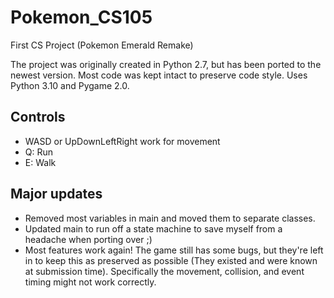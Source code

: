 # Pokemon_CS105
First CS Project (Pokemon Emerald Remake)

The project was originally created in Python 2.7, but has been ported to the newest version. Most code was kept intact to preserve code style.
Uses Python 3.10 and Pygame 2.0.

## Controls
- WASD or UpDownLeftRight work for movement
- Q: Run
- E: Walk

## Major updates
 - Removed most variables in main and moved them to separate classes.
 - Updated main to run off a state machine to save myself from a headache when porting over ;)
 - Most features work again! The game still has some bugs, but they're left in to keep this as preserved as possible (They existed and were known at submission time). Specifically the movement, collision, and event timing might not work correctly.
